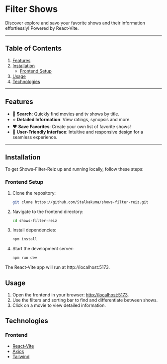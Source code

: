 # **Filter Shows**

Discover explore and savo your favorite shows and their information effortlessly! Powered by React-Vite.

---

## **Table of Contents**

1. [Features](#features)
2. [Installation](#installation)
   - [Frontend Setup](#frontend-setup)
3. [Usage](#usage)
4. [Technologies](#technologies)

---

## **Features**

- 🎥 **Search**: Quickly find movies and tv shows by title.
- ⭐ **Detailed Information**: View ratings, synopsis and more.
- ❤️ **Save Favorites**: Create your own list of favorite shows!
- 🧭 **User-Friendly Interface**: Intuitive and responsive design for a seamless experience.

---

## **Installation**

To get Shows-Filter-Reiz up and running locally, follow these steps:

### **Frontend Setup**

1. Clone the repository:
   ```bash
   git clone https://github.com/Stalkakuma/shows-filter-reiz.git
   ```
2. Navigate to the frontend directory:
   ```bash
   cd shows-filter-reiz
   ```
3. Install dependencies:
   ```bash
   npm install
   ```
4. Start the development server:
   ```bash
   npm run dev
   ```

The React-Vite app will run at http://localhost:5173.

## **Usage**

1. Open the frontend in your browser: [http://localhost:5173](http://localhost:5173).
2. Use the filters and sorting bar to find and differentiate between shows.
3. Click on a movie to view detailed information.

## **Technologies**

### **Frontend**

- [React-Vite](https://vitejs.dev/)
- [Axios](https://axios-http.com/)
- [Tailwind](https://tailwindcss.com/)
